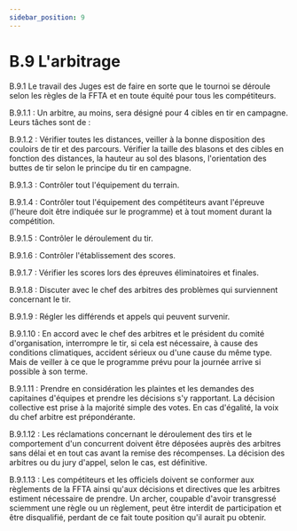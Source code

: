 ```yaml
---
sidebar_position: 9
---
```


# B.9 L'arbitrage

B.9.1 Le travail des Juges est de faire en sorte que le tournoi se déroule selon les règles de la
FFTA et en toute équité pour tous les compétiteurs.

B.9.1.1 : Un arbitre, au moins, sera désigné pour 4 cibles en tir en campagne. Leurs tâches sont de :

B.9.1.2 : Vérifier toutes les distances, veiller à la bonne disposition des couloirs de tir et des parcours.
Vérifier la taille des blasons et des cibles en fonction des distances, la hauteur au sol des blasons,
l'orientation des buttes de tir selon le principe du tir en campagne.

B.9.1.3 : Contrôler tout l'équipement du terrain.

B.9.1.4 : Contrôler tout l'équipement des compétiteurs avant l'épreuve (l'heure doit être indiquée sur le
programme) et à tout moment durant la compétition.

B.9.1.5 : Contrôler le déroulement du tir.

B.9.1.6 : Contrôler l'établissement des scores.

B.9.1.7 : Vérifier les scores lors des épreuves éliminatoires et finales.

B.9.1.8 : Discuter avec le chef des arbitres des problèmes qui surviennent concernant le tir.

B.9.1.9 : Régler les différends et appels qui peuvent survenir.

B.9.1.10 : En accord avec le chef des arbitres et le président du comité d'organisation, interrompre le tir,
si cela est nécessaire, à cause des conditions climatiques, accident sérieux ou d'une cause du même type.
Mais de veiller à ce que le programme prévu pour la journée arrive si possible à son terme.

B.9.1.11 : Prendre en considération les plaintes et les demandes des capitaines d'équipes et prendre les
décisions s'y rapportant. La décision collective est prise à la majorité simple des votes. En cas d'égalité, la
voix du chef arbitre est prépondérante.

B.9.1.12 : Les réclamations concernant le déroulement des tirs et le comportement d'un concurrent
doivent être déposées auprès des arbitres sans délai et en tout cas avant la remise des récompenses. La
décision des arbitres ou du jury d'appel, selon le cas, est définitive.

B.9.1.13 : Les compétiteurs et les officiels doivent se conformer aux règlements de la FFTA ainsi qu'aux
décisions et directives que les arbitres estiment nécessaire de prendre. Un archer, coupable d'avoir
transgressé sciemment une règle ou un règlement, peut être interdit de participation et être disqualifié,
perdant de ce fait toute position qu'il aurait pu obtenir.

